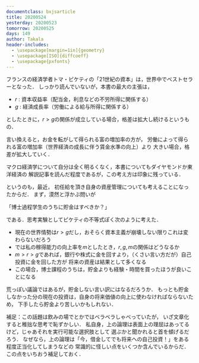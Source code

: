 ```yaml
---
documentclass: bxjsarticle
title: 20200524
yesterday: 20200523
tomorrow: 20200525
days: 149
author: Takala
header-includes:
  - \usepackage[margin=1in]{geometry}
  - \usepackage[ISO]{diffcoeff}
  - \usepackage{pxfonts}
---
```



フランスの経済学者トマ・ピケティの「21世紀の資本」は，世界中でベストセラーとなった．
しっかり読んでいないが，本書の最大の主張は，

* $r$ : 資本収益率（配当金，利息などの不労所得に関係する）
* $g$ : 経済成長率（労働による給与所得に関係する）

としたときに，$r>g$の関係が成立している場合，格差は拡大し続けるというもの．


言い換えると，お金を転がして得られる富の増加率の方が，
労働によって得られる富の増加率（世界経済の成長に伴う賃金水準の向上）より
大きい場合，格差が拡大していく．


マクロ経済学について自分は全く明るくなく，本書についてもダイヤモンドか東洋経済の
解説記事を読んだ程度であるが，この考え方は印象に残っている．


というのも，最近，
初任給を頂き自身の資産管理についても考えることになったからだ．
まず，漠然と浮かぶ問いが


「博士過程学生のうちに貯金はすべきか？」


である．思考実験としてピケティの不等式ぽく次のように考えた．


* 現在の世界情勢は$r>g$だし，おそらく資本主義が崩壊しない限りこれは変わらないだろう
* では私の稼得能力の向上率を$m$としたとき，$r,g,m$の関係はどうなるか
* $m>r>g$であれば，銀行や株式に金を回すより，（くさい言い方だが）自己投資に金を回した方が
将来の資産は結果として多くなる
* この場合，博士課程のうちは，貯金よりも経験・時間を買ったほうが良いことになる


荒っぽい議論ではあるが，貯金しない言い訳にはなるだろうか．
もっとも貯金しなかった分の現在の投資は，自身の将来価値の向上に使わなければならないため，
下手したら貯金より苦しいかもしれない．



補足：この話題は飲みの場でとかではベラベラしゃべっていたが，
いざ文章化すると稚拙な思考で恥ずかしい．
私自身，上の論理は表面上の理屈はあってるけど，じゃあそれを実行可能な選択肢として
選ぶかと聞かれると首を傾げるだろう．
なぜなら，上の論理は「今，借金してでも将来への自己投資！」をある程度正当化してしまうなどの
常識的に怪しい点をいくつか含んでいるからだ．この点をいちおう補足しておく．
